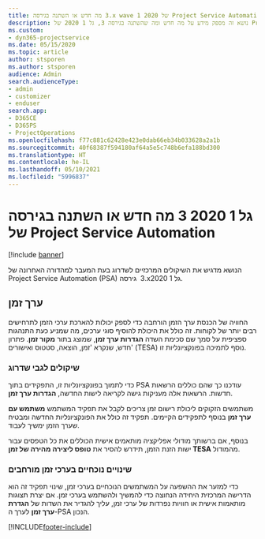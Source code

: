 ```yaml
---
title: מה חדש או השתנה בגירסה ‎3.x wave 1 2020 של Project Service Automation
description: נושא זה מספק מידע על מה חדש ומה שהשתנה בגירסה 3, גל 1 2020 של Project Service Automation.
ms.custom:
- dyn365-projectservice
ms.date: 05/15/2020
ms.topic: article
author: stsporen
ms.author: stsporen
audience: Admin
search.audienceType:
- admin
- customizer
- enduser
search.app:
- D365CE
- D365PS
- ProjectOperations
ms.openlocfilehash: f77c881c62428e423e0dab66eb34b033628a2a1b
ms.sourcegitcommit: 40f68387f594180af64a5e5c748b6efa188bd300
ms.translationtype: HT
ms.contentlocale: he-IL
ms.lasthandoff: 05/10/2021
ms.locfileid: "5996837"
---
```

# <a name="whats-new-or-changed-in-project-service-automation-version-3-wave-1-2020"></a>מה חדש או השתנה בגירסה ‎3 גל 1 2020 של Project Service Automation

[!include [banner](../includes/psa-now-project-operations.md)]

הנושא מדגיש את השיקולים המרכזיים לשדרוג בעת המעבר למהדורה האחרונה של Project Service Automation‏ (PSA) גירסה ‎ 3.xגל 1 2020.

## <a name="time-entry"></a>ערך זמן
החוויה של הכנסת ערך הזמן הורחבה כדי לספק יכולות להארכת ערכי הזמן לתרחישים רבים יותר של לקוחות. זה כולל את היכולת להוסיף סוגי ערכים, מה שמניע כעת התנהגות ספציפית על סמך שם סכימת השדה **הגדרות ערך זמן**, שמוצג בתור **מקור זמן**. פתרון חדש, שנקרא 'זמן, הוצאה, סטטוס ואישורים' (TESA) נוסף לתמיכה בפונקציונליות זו.

### <a name="upgrade-consideration"></a>שיקולים לגבי שדרוג
כדי לתמוך בפונקציונליות זו, התפקידים בתוך PSA עודכנו כך שהם כוללים הרשאות חדשות. הרשאות אלה מעניקות גישה לקריאה לישות החדשה, **הגדרות ערך זמן**.

משתמשים הזקוקים ליכולת רישום זמן צריכים לקבל את תפקיד המשתמש **משתמש עם ערך זמן** בנוסף לתפקידים הקיימים. תפקיד זה כולל את הפונקציונליות החדשה ומבטיח שערך הזמן ימשיך לעבוד.

בנוסף, אם ברשותך מודולי אפליקציה מותאמים אישית הכוללים את כל הטפסים עבור ישות הזנת הזמן, תידרש להסיר את **טופס ליצירה מהירה של זמן TESA** מהמודול.

### <a name="currently-extended-time-entry-changes"></a>שינויים נוכחיים בערכי זמן מורחבים
כדי למזער את ההשפעה על המשתמשים הנוכחיים בערכי זמן, שינוי תפקיד זה הוא הדרישה המרכזית היחידה הנחוצה כדי להמשיך ולהשתמש בערכי זמן. אם יצרת תצוגות מותאמות אישית או חוויות נפרדות של ערכי זמן, עליך להגדיר את השדות של **הגדרת ערך זמן** לערך ה-PSA הנכון.


[!INCLUDE[footer-include](../includes/footer-banner.md)]